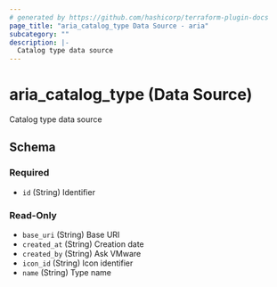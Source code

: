 ```yaml
---
# generated by https://github.com/hashicorp/terraform-plugin-docs
page_title: "aria_catalog_type Data Source - aria"
subcategory: ""
description: |-
  Catalog type data source
---
```


# aria_catalog_type (Data Source)

Catalog type data source



<!-- schema generated by tfplugindocs -->
## Schema

### Required

- `id` (String) Identifier

### Read-Only

- `base_uri` (String) Base URI
- `created_at` (String) Creation date
- `created_by` (String) Ask VMware
- `icon_id` (String) Icon identifier
- `name` (String) Type name
